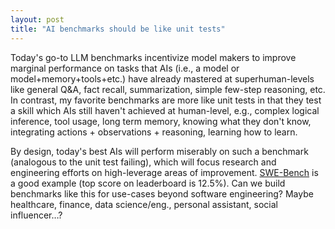 ```yaml
---
layout: post
title: "AI benchmarks should be like unit tests"
---
```


Today's go-to LLM benchmarks incentivize model makers to improve marginal
performance on tasks that AIs (i.e., a model or model+memory+tools+etc.) have
already mastered at superhuman-levels like general Q&A, fact recall,
summarization, simple few-step reasoning, etc. In contrast, my favorite
benchmarks are more like unit tests in that they test a skill which AIs still
haven't achieved at human-level, e.g., complex logical inference, tool usage,
long term memory, knowing what they don't know, integrating actions +
observations + reasoning, learning how to learn.

By design, today's best AIs will perform miserably on such a benchmark
(analogous to the unit test failing), which will focus research and engineering
efforts on high-leverage areas of improvement.
[SWE-Bench](https://swebench.com) is a good example (top score on leaderboard
is 12.5%). Can we build benchmarks like this for use-cases beyond software
engineering? Maybe healthcare, finance, data science/eng., personal assistant,
social influencer…?

